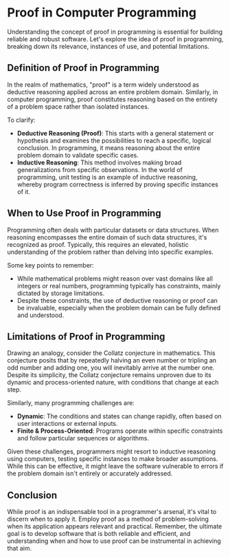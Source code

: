 # Proof in Computer Programming

Understanding the concept of proof in programming is essential for building reliable and robust
software. Let's explore the idea of proof in programming, breaking down its relevance, instances of
use, and potential limitations.

## Definition of Proof in Programming

In the realm of mathematics, "proof" is a term widely understood as deductive reasoning applied
across an entire problem domain. Similarly, in computer programming, proof constitutes reasoning
based on the entirety of a problem space rather than isolated instances.

To clarify:

-   **Deductive Reasoning (Proof)**: This starts with a general statement or hypothesis and examines
    the possibilities to reach a specific, logical conclusion. In programming, it means reasoning
    about the entire problem domain to validate specific cases.
-   **Inductive Reasoning**: This method involves making broad generalizations from specific
    observations. In the world of programming, unit testing is an example of inductive reasoning,
    whereby program correctness is inferred by proving specific instances of it.

## When to Use Proof in Programming

Programming often deals with particular datasets or data structures. When reasoning encompasses the
entire domain of such data structures, it's recognized as proof. Typically, this requires an
elevated, holistic understanding of the problem rather than delving into specific examples.

Some key points to remember:

-   While mathematical problems might reason over vast domains like all integers or real numbers,
    programming typically has constraints, mainly dictated by storage limitations.
-   Despite these constraints, the use of deductive reasoning or proof can be invaluable, especially
    when the problem domain can be fully defined and understood.

## Limitations of Proof in Programming

Drawing an analogy, consider the Collatz conjecture in mathematics. This conjecture posits that by
repeatedly halving an even number or tripling an odd number and adding one, you will inevitably
arrive at the number one. Despite its simplicity, the Collatz conjecture remains unproven due to its
dynamic and process-oriented nature, with conditions that change at each step.

Similarly, many programming challenges are:

-   **Dynamic**: The conditions and states can change rapidly, often based on user interactions or
    external inputs.
-   **Finite & Process-Oriented**: Programs operate within specific constraints and follow
    particular sequences or algorithms.

Given these challenges, programmers might resort to inductive reasoning using computers, testing
specific instances to make broader assumptions. While this can be effective, it might leave the
software vulnerable to errors if the problem domain isn't entirely or accurately addressed.

## Conclusion

While proof is an indispensable tool in a programmer's arsenal, it's vital to discern when to apply
it. Employ proof as a method of problem-solving when its application appears relevant and practical.
Remember, the ultimate goal is to develop software that is both reliable and efficient, and
understanding when and how to use proof can be instrumental in achieving that aim.

<!-- DSG/ChatGPT 8/3/2023 -->
